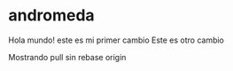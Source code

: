 # andromeda
Hola mundo! este es mi primer cambio
Este es otro cambio

Mostrando pull sin rebase origin
